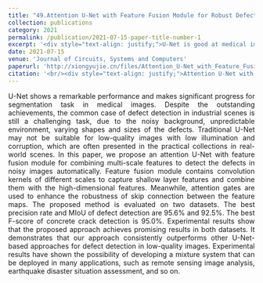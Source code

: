 ```yaml
---
title: "49.Attention U-Net with Feature Fusion Module for Robust Defect Detection"
collection: publications
category: 2021
permalink: /publication/2021-07-15-paper-title-number-1
excerpt: '<div style="text-align: justify;">U-Net is good at medical image segmentation but not for industrial defect detection. We propose an attention U-Net with a feature fusion module. It combines features and uses attention gates. Experiments on two datasets show it outperforms other methods and has application potential.</div>'
date: 2021-07-15
venue: 'Journal of Circuits, Systems and Computers'
paperurl: 'http://xiongyujie.cn/files/Attention_U-Net_with_Feature_Fusion_Module_for_Robust_Defect_Detection.pdf'
citation: '<br/><div style="text-align: justify;">Attention U-Net with Feature Fusion Module for Robust Defect Detection, Y.-J. Xiong*, Y.-B. Gao, H. Wu and Y. Yao, Journal of Circuits, Systems and Computers, 2021, 30 (15): 2150272</div>'
---
```


<div style="text-align: justify;">U-Net shows a remarkable performance and makes significant progress for segmentation task in medical images. Despite the outstanding achievements, the common case of defect detection in industrial scenes is still a challenging task, due to the noisy background, unpredictable environment, varying shapes and sizes of the defects. Traditional U-Net may not be suitable for low-quality images with low illumination and corruption, which are often presented in the practical collections in real-world scenes. In this paper, we propose an attention U-Net with feature fusion module for combining multi-scale features to detect the defects in noisy images automatically. Feature fusion module contains convolution kernels of different scales to capture shallow layer features and combine them with the high-dimensional features. Meanwhile, attention gates are used to enhance the robustness of skip connection between the feature maps. The proposed method is evaluated on two datasets. The best precision rate and MIoU of defect detection are 95.6% and 92.5%. The best F-score of concrete crack detection is 95.0%. Experimental results show that the proposed approach achieves promising results in both datasets. It demonstrates that our approach consistently outperforms other U-Net-based approaches for defect detection in low-quality images. Experimental results have shown the possibility of developing a mixture system that can be deployed in many applications, such as remote sensing image analysis, earthquake disaster situation assessment, and so on.</div>

<br/>
